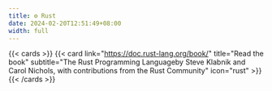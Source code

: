 ```yaml
---
title: ⚙️ Rust
date: 2024-02-20T12:51:49+08:00
width: full
---
```


{{< cards >}}
    {{< card link="https://doc.rust-lang.org/book/" title="Read the book" subtitle="The Rust Programming Languageby Steve Klabnik and Carol Nichols, with contributions from the Rust Community" icon="rust" >}}
{{< /cards >}}
